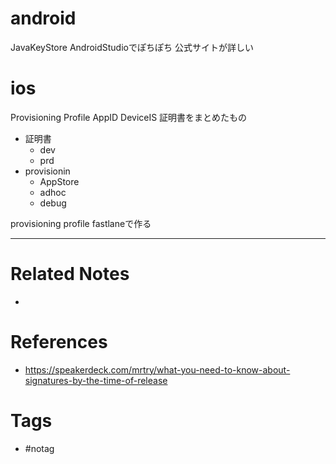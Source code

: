 # android
JavaKeyStore
AndroidStudioでぽちぽち
公式サイトが詳しい

# ios 
Provisioning Profile AppID DeviceIS 証明書をまとめたもの

- 証明書
	-  dev
	-  prd
-  provisionin
	-  AppStore
	-  adhoc
	-  debug

provisioning profile
fastlaneで作る



---
# Related Notes
- 

# References
- https://speakerdeck.com/mrtry/what-you-need-to-know-about-signatures-by-the-time-of-release

# Tags
- #notag